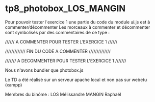 # tp8_photobox_LOS_MANGIN

Pour pouvoir tester l'exercice 1 une partie du code du module ui.js est à commenter/décommenter
Les morceaux à commenter et décommenter sont symbolisés par des commentaires de ce type :

////// A COMMENTER POUR TESTER L'EXERCICE 1 //////

///////////// FIN DU CODE A COMMENTER //////////////

/////// A DECOMMENTER POUR TESTER L'EXERCICE 1 ///////

Nous n'avons bundler que photobox.js

Le TD a été réalisé sur un serveur apache local et non pas sur webetu (xampp)

Membres du binôme : 
    LOS Mélissandre
    MANGIN Raphaël